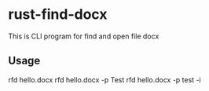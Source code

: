 # rust-find-docx
This is CLI program for find and open file docx

## Usage
rfd hello.docx 
rfd hello.docx -p Test
rfd hello.docx -p test -i

